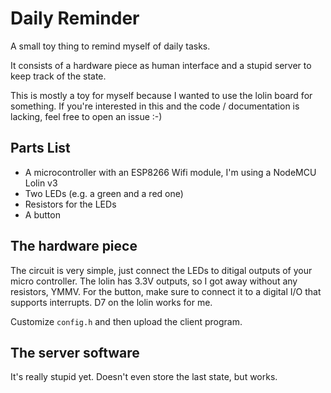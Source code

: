 # Daily Reminder

A small toy thing to remind myself of daily tasks.

It consists of a hardware piece as human interface and a stupid server to keep
track of the state.

This is mostly a toy for myself because I wanted to use the lolin board for
something. If you're interested in this and the code / documentation is lacking,
feel free to open an issue :-)

## Parts List

* A microcontroller with an ESP8266 Wifi module, I'm using a NodeMCU Lolin v3
* Two LEDs (e.g. a green and a red one)
* Resistors for the LEDs
* A button

## The hardware piece

The circuit is very simple, just connect the LEDs to ditigal outputs of your
micro controller. The lolin has 3.3V outputs, so I got away without any
resistors, YMMV. For the button, make sure to connect it to a digital I/O that
supports interrupts. D7 on the lolin works for me.

Customize `config.h` and then upload the client program.

## The server software

It's really stupid yet. Doesn't even store the last state, but works.
